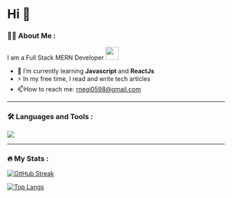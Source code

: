 

<!-- <img src="https://komarev.com/ghpvc/?username=rnegi0598&style=flat-square&color=blue" alt=""/> -->
<!-- <div id="header" align="middle">
  <img src="https://media.giphy.com/media/uhkgRdrMSnqDBofJru/giphy.gif" width="200" />
  <img src="https://media.giphy.com/media/qgQUggAC3Pfv687qPC/giphy.gif" width="500" height="250" />
  <h1 align="middle">नमस्ते! 🙏 </h1>
</div> -->

<h1>Hi 👋</h1>


### :man_technologist: About Me :
I am a Full Stack MERN Developer <img src="https://media.giphy.com/media/WUlplcMpOCEmTGBtBW/giphy.gif" width="30"> 

- :seedling: I’m currently learning  **Javascript** and **ReactJs**
- :zap: In my free time, I read and write tech articles 
- :mailbox:How to reach me: rnegi0598@gmail.com

---

### :hammer_and_wrench: Languages and Tools :
<p align="left"> 
  <img src="https://skillicons.dev/icons?i=html,css,js,react,bootstrap,c,bash,vim,vercel,express,firebase,git,github,heroku,java,linux,mongodb,mysql,nodejs,ts,vscode&perline=11">
</p>


---

### :fire: My Stats :

[![GitHub Streak](http://github-readme-streak-stats.herokuapp.com?user=rnegi0598&theme=dark&background=000000)](https://git.io/streak-stats)

[![Top Langs](https://github-readme-stats.vercel.app/api/top-langs/?username=rnegi0598&layout=compact&theme=vision-friendly-dark)](https://github.com/anuraghazra/github-readme-stats)





<!--
**rnegi0598/rnegi0598** is a ✨ _special_ ✨ repository because its `README.md` (this file) appears on your GitHub profile.

Here are some ideas to get you started:

- 🔭 I’m currently working on ...
- 🌱 I’m currently learning ...
- 👯 I’m looking to collaborate on ...
- 🤔 I’m looking for help with ...
- 💬 Ask me about ...
- 📫 How to reach me: ...
- 😄 Pronouns: ...
- ⚡ Fun fact: ...
-->
